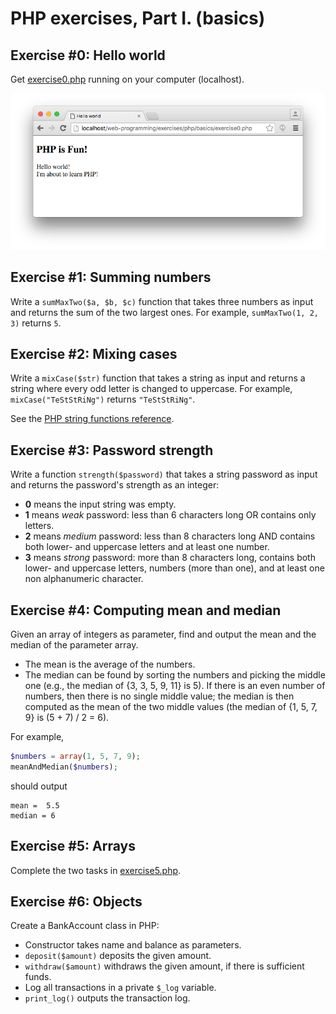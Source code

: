 # PHP exercises, Part I. (basics)

## Exercise #0: Hello world

Get [exercise0.php](exercise0.php) running on your computer (localhost).

![Exercise0](images/exercise0.png)


## Exercise #1: Summing numbers

Write a `sumMaxTwo($a, $b, $c)` function that takes three numbers as input and returns the sum of the two largest ones.  For example, `sumMaxTwo(1, 2, 3)` returns `5`.


## Exercise #2: Mixing cases

Write a `mixCase($str)` function that takes a string as input and returns a string where every odd letter is changed to uppercase.  For example, `mixCase("TeStStRiNg")` returns `"TeStStRiNg"`.

See the [PHP string functions reference](http://www.w3schools.com/php/php_ref_string.asp).


## Exercise #3: Password strength

Write a function `strength($password)` that takes a string password as input and returns the password's strength as an integer:

  - **0** means the input string was empty.
  - **1** means _weak_ password: less than 6 characters long OR contains only letters.
  - **2** means _medium_ password: less than 8 characters long AND contains both lower- and uppercase letters and at least one number.
  - **3** means _strong_ password: more than 8 characters long, contains both lower- and uppercase letters, numbers (more than one), and at least one non alphanumeric character.


## Exercise #4: Computing mean and median

Given an array of integers as parameter, find and output the mean and the
median of the parameter array.

  - The mean is the average of the numbers.
  - The median can be found by sorting the numbers and picking the middle one (e.g., the median of {3, 3, 5, 9, 11} is 5). If there is an even number of numbers, then there is no single middle value; the median is then computed as the mean of the two middle values (the median of {1, 5, 7, 9} is (5 + 7) / 2 = 6).

For example,

```php
$numbers = array(1, 5, 7, 9);
meanAndMedian($numbers);
```

should output

```
mean =  5.5
median = 6
```


## Exercise #5: Arrays

Complete the two tasks in [exercise5.php](exercise5.php).


## Exercise #6: Objects

Create a BankAccount class in PHP:

  - Constructor takes name and balance as parameters.
  - `deposit($amount)` deposits the given amount.
  - `withdraw($amount)` withdraws the given amount, if there is sufficient funds.
  - Log all transactions in a private `$_log` variable.
  - `print_log()` outputs the transaction log.
